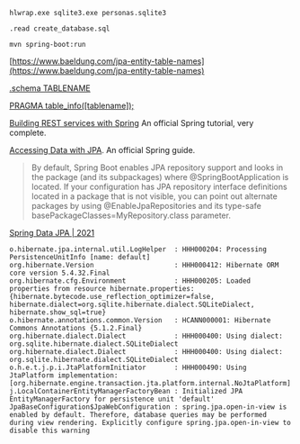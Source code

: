     hlwrap.exe sqlite3.exe personas.sqlite3

    .read create_database.sql

    mvn spring-boot:run

[https://www.baeldung.com/jpa-entity-table-names](https://www.baeldung.com/jpa-entity-table-names)

[.schema TABLENAME](https://stackoverflow.com/a/3330458/1364288)

[PRAGMA table_info([tablename]);](https://stackoverflow.com/a/7679086/1364288)

[Building REST services with Spring](https://spring.io/guides/tutorials/rest/) An official Spring tutorial, very complete.

[Accessing Data with JPA](https://spring.io/guides/gs/accessing-data-jpa/). An official Spring guide.

> By default, Spring Boot enables JPA repository support and looks in the package (and its subpackages) where @SpringBootApplication is located. If your configuration has JPA repository interface definitions located in a package that is not visible, you can point out alternate packages by using @EnableJpaRepositories and its type-safe basePackageClasses=MyRepository.class parameter.

[Spring Data JPA | 2021](https://www.youtube.com/watch?v=8SGI_XS5OPw)

    o.hibernate.jpa.internal.util.LogHelper  : HHH000204: Processing PersistenceUnitInfo [name: default]
    org.hibernate.Version                    : HHH000412: Hibernate ORM core version 5.4.32.Final
    org.hibernate.cfg.Environment            : HHH000205: Loaded properties from resource hibernate.properties: {hibernate.bytecode.use_reflection_optimizer=false, hibernate.dialect=org.sqlite.hibernate.dialect.SQLiteDialect, hibernate.show_sql=true}
    o.hibernate.annotations.common.Version   : HCANN000001: Hibernate Commons Annotations {5.1.2.Final}
    org.hibernate.dialect.Dialect            : HHH000400: Using dialect: org.sqlite.hibernate.dialect.SQLiteDialect
    org.hibernate.dialect.Dialect            : HHH000400: Using dialect: org.sqlite.hibernate.dialect.SQLiteDialect
    o.h.e.t.j.p.i.JtaPlatformInitiator       : HHH000490: Using JtaPlatform implementation: [org.hibernate.engine.transaction.jta.platform.internal.NoJtaPlatform]
    j.LocalContainerEntityManagerFactoryBean : Initialized JPA EntityManagerFactory for persistence unit 'default'
    JpaBaseConfiguration$JpaWebConfiguration : spring.jpa.open-in-view is enabled by default. Therefore, database queries may be performed during view rendering. Explicitly configure spring.jpa.open-in-view to disable this warning
